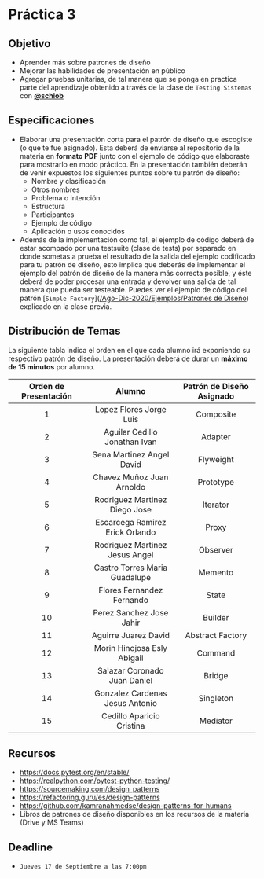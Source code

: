 # Práctica 3

## Objetivo

* Aprender más sobre patrones de diseño
* Mejorar las habilidades de presentación en público
* Agregar pruebas unitarias, de tal manera que se ponga en practica parte del aprendizaje obtenido a través de la clase de `Testing Sistemas` con [**@schiob**](https://github.com/schiob)

## Especificaciones

* Elaborar una presentación corta para el patrón de diseño que escogiste (o que te fue asignado). Esta deberá de enviarse al repositorio de la materia en **formato PDF** junto con el ejemplo de código que elaboraste para mostrarlo en modo práctico. En la presentación también deberán de venir expuestos los siguientes puntos sobre tu patrón de diseño:
  * Nombre y clasificación
  * Otros nombres
  * Problema o intención
  * Estructura
  * Participantes
  * Ejemplo de código
  * Aplicación o usos conocidos
* Además de la implementación como tal, el ejemplo de código deberá de estar acompado por una testsuite (clase de tests) por separado en donde sometas a prueba el resultado de la salida del ejemplo codificado para tu patrón de diseño, esto implica que deberás de implementar el ejemplo del patrón de diseño de la manera más correcta posible, y éste deberá de poder procesar una entrada y devolver una salida de tal manera que pueda ser testeable. Puedes ver el ejemplo de código del patrón [`Simple Factory`]([/Ago-Dic-2020/Ejemplos/Patrones de Diseño](https://github.com/AnhellO/DAS_Sistemas/tree/development/Ago-Dic-2020/Ejemplos/Patrones%20de%20Diseño/simple_factory.py)) explicado en la clase previa.

## Distribución de Temas

La siguiente tabla indica el orden en el que cada alumno irá exponiendo su respectivo patrón de diseño. La presentación deberá de durar un **máximo de 15 minutos** por alumno.

| Orden de Presentación | Alumno | Patrón de Diseño Asignado |
| :--: | :--: | :--: |
| 1 | Lopez Flores Jorge Luis | Composite |
| 2 | Aguilar Cedillo Jonathan Ivan | Adapter |
| 3 | Sena Martinez Angel David | Flyweight |
| 4 | Chavez Muñoz Juan Arnoldo | Prototype |
| 5 | Rodriguez Martinez Diego Jose | Iterator |
| 6 | Escarcega Ramirez Erick Orlando | Proxy |
| 7 | Rodriguez Martinez Jesus Angel | Observer |
| 8 | Castro Torres Maria Guadalupe | Memento |
| 9 | Flores Fernandez Fernando | State |
| 10 | Perez Sanchez Jose Jahir | Builder |
| 11 | Aguirre Juarez David | Abstract Factory |
| 12 | Morin Hinojosa Esly Abigail | Command |
| 13 | Salazar Coronado Juan Daniel | Bridge |
| 14 | Gonzalez Cardenas Jesus Antonio | Singleton |
| 15 | Cedillo Aparicio Cristina | Mediator |

## Recursos

* <https://docs.pytest.org/en/stable/>
* <https://realpython.com/pytest-python-testing/>
* <https://sourcemaking.com/design_patterns>
* <https://refactoring.guru/es/design-patterns>
* <https://github.com/kamranahmedse/design-patterns-for-humans>
* Libros de patrones de diseño disponibles en los recursos de la materia (Drive y MS Teams)

## Deadline

* `Jueves 17 de Septiembre a las 7:00pm`
